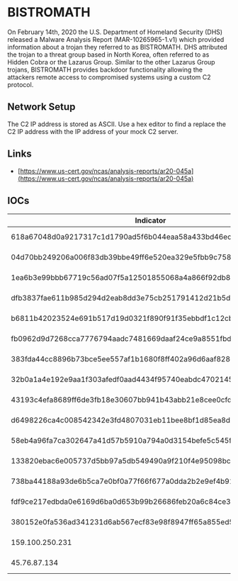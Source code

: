 # BISTROMATH

On February 14th, 2020 the U.S. Department of Homeland Security (DHS) released a
Malware Analysis Report (MAR-10265965-1.v1) which provided information about a
trojan they referred to as BISTROMATH. DHS attributed the trojan to a threat
group based in North Korea, often referred to as Hidden Cobra or the Lazarus
Group. Similar to the other Lazarus Group trojans, BISTROMATH provides backdoor
functionality allowing the attackers remote access to compromised systems using
a custom C2 protocol.

## Network Setup

The C2 IP address is stored as ASCII. Use a hex editor to find a replace the
C2 IP address with the IP address of your mock C2 server.

## Links

* [https://www.us-cert.gov/ncas/analysis-reports/ar20-045a](https://www.us-cert.gov/ncas/analysis-reports/ar20-045a)

## IOCs

| Indicator                                                        | Type                 | Context            |
|------------------------------------------------------------------|----------------------|--------------------|
| 618a67048d0a9217317c1d1790ad5f6b044eaa58a433bd46ec2fb9f9ff563dc6 | SHA256              | BISTROMATH Server   |
| 04d70bb249206a006f83db39bbe49ff6e520ea329e5fbb9c758d426b1c8dec30 | SHA256              | BISTROMATH Server   |
| 1ea6b3e99bbb67719c56ad07f5a12501855068a4a866f92db8dcdefaffa48a39 | SHA256              | BISTROMATH Dropper  |
| dfb3837fae611b985d294d2eab8dd3e75cb251791412d21b5d8ef93f14129d72 | SHA256              | BISTROMATH Dropper  |
| b6811b42023524e691b517d19d0321f890f91f35ebbdf1c12cbb92cda5b6de32 | SHA256              | BISTROMATH Dropper  |
| fb0962d9d7268cca7776794aadc7481669daaf24ce9a8551fbd8bebdabcdca7f | SHA256              | BISTROMATH Dropper  |
| 383fda44cc8896b73bce5ee557af1b1680f8ff402a96d6aaf828d04934d2b2d4 | SHA256              | BISTROMATH Dropper  |
| 32b0a1a4e192e9aa1f303afedf0aad4434f95740eabdc470214572ac59d959a8 | SHA256              | BISTROMATH Dropper  |
| 43193c4efa8689ff6de3fb18e30607bb941b43abb21e8cee0cfd664c6f4ad97c | SHA256              | BISTROMATH Backdoor |
| d6498226ca4c008542342e3fd4807031eb11bee8bf1d85ea8dcf5ded36df3679 | SHA256              | BISTROMATH Backdoor |
| 58eb4a96fa7ca302647a41d57b5910a794a0d3154befe5c545f02799734ca2a7 | SHA256              | BISTROMATH Backdoor |
| 133820ebac6e005737d5bb97a5db549490a9f210f4e95098bc9b0a7748f52d1f | SHA256              | BISTROMATH Backdoor |
| 738ba44188a93de6b5ca7e0bf0a77f66f677a0dda2b2e9ef4b91b1c8257da790 | SHA256              | BISTROMATH Backdoor |
| fdf9ce217edbda0e6169d6ba0d653b99b26686feb20a6c84ce33752ec6bb7e4f | SHA256              | BISTROMATH Backdoor |
| 380152e0fa536ad341231d6ab567ecf83e98f8947ff65a855ed5b7f26d108df5 | SHA256              | BISTROMATH Backdoor |
| 159.100.250.231                                                  | TCP/80<br/>TCP/8080 | BISTROMATH C2       |
| 45.76.87.134                                                     | TCP/8080            | BISTROMATH C2       |
